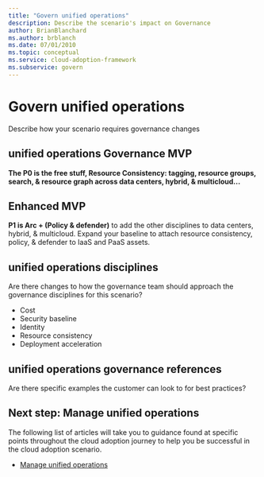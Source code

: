 ```yaml
---
title: "Govern unified operations"
description: Describe the scenario's impact on Governance
author: BrianBlanchard
ms.author: brblanch
ms.date: 07/01/2010
ms.topic: conceptual
ms.service: cloud-adoption-framework
ms.subservice: govern
---
```


# Govern unified operations

Describe how your scenario requires governance changes

## unified operations Governance MVP

**The P0 is the free stuff, Resource Consistency: tagging, resource groups, search, & resource graph across data centers, hybrid, & multicloud...**

## Enhanced MVP

**P1 is Arc + (Policy & defender)** to add the other disciplines to data centers, hybrid, & multicloud.
Expand your baseline to attach resource consistency, policy, & defender to IaaS and PaaS assets.

## unified operations disciplines

Are there changes to how the governance team should approach the governance disciplines for this scenario?
- Cost
- Security baseline
- Identity
- Resource consistency
- Deployment acceleration

## unified operations governance references

Are there specific examples the customer can look to for best practices?

## Next step: Manage unified operations

The following list of articles will take you to guidance found at specific points throughout the cloud adoption journey to help you be successful in the cloud adoption scenario.

- [Manage unified operations](./manage.md)
